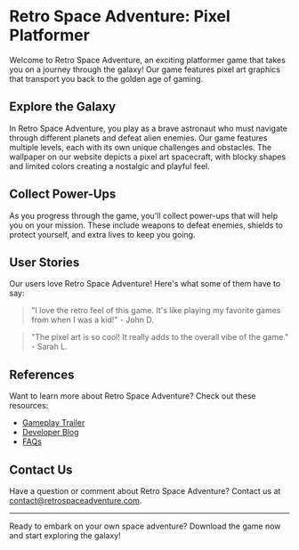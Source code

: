 <!--font:Montserrat-->

# Retro Space Adventure: Pixel Platformer

Welcome to Retro Space Adventure, an exciting platformer game that takes you on a journey through the galaxy! Our game features pixel art graphics that transport you back to the golden age of gaming.

## Explore the Galaxy

In Retro Space Adventure, you play as a brave astronaut who must navigate through different planets and defeat alien enemies. Our game features multiple levels, each with its own unique challenges and obstacles. The wallpaper on our website depicts a pixel art spacecraft, with blocky shapes and limited colors creating a nostalgic and playful feel.

## Collect Power-Ups

As you progress through the game, you'll collect power-ups that will help you on your mission. These include weapons to defeat enemies, shields to protect yourself, and extra lives to keep you going.

## User Stories

Our users love Retro Space Adventure! Here's what some of them have to say:

> "I love the retro feel of this game. It's like playing my favorite games from when I was a kid!" - John D.

> "The pixel art is so cool! It really adds to the overall vibe of the game." - Sarah L.

## References

Want to learn more about Retro Space Adventure? Check out these resources:

- [Gameplay Trailer](#trailer)
- [Developer Blog](#blog)
- [FAQs](#faqs)

## Contact Us

Have a question or comment about Retro Space Adventure? Contact us at [contact@retrospaceadventure.com](mailto:contact@retrospaceadventure.com).

---

Ready to embark on your own space adventure? Download the game now and start exploring the galaxy!

<!--

Write me content for website with wallpaper which alt text is:

"A pixel art depiction of a spacecraft, with blocky shapes and limited colors creating a nostalgic and playful feel."

The name/title of the page should not be 1:1 copy of the alt text but rather a real content of the website which is using this wallpaper.

- Use markdown format 
- Start with heading
- Heading should be short and concise
- The content should look like a real website 
- The website should not be about the wallpaper, wallpaper is just a related background
- Heading should be contain work "wallpaper" or "background"
- Include real sections like references, contact, user stories, etc. use things relevant to the page purpose.
- Feel free to use structure like headings, bullets, numbering, blockquotes, paragraphs, horizontal lines, etc.
- You can use formatting like bold or _italic_
- You can include UTF-8 emojis
- Links should be only #hash anchors (and you can refer to the document itself)
- Do not include images


---


# Space Adventure: A Retro-Themed Platformer Game

Welcome to Space Adventure, a retro-themed platformer game that takes you on an exciting journey through the galaxy! Our game features pixel art graphics that transport you back to the golden age of gaming.

## Explore the Galaxy

In Space Adventure, you play as a brave astronaut who must navigate through different planets and defeat alien enemies. Our game features multiple levels, each with its own unique challenges and obstacles. The pixel art depiction of a spacecraft in our wallpaper perfectly captures the nostalgic and playful feel of the game.

## Collect Power-Ups

As you progress through the game, you'll collect power-ups that will help you on your mission. These include weapons to defeat enemies, shields to protect yourself, and extra lives to keep you going.

## User Stories

Our users love Space Adventure! Here's what some of them have to say:

> "I love the retro feel of this game. It's like playing my favorite games from when I was a kid!" - John D.

> "The pixel art is so cool! It really adds to the overall vibe of the game." - Sarah L.

## References

Want to learn more about Space Adventure? Check out these resources:

- [Gameplay Trailer](#trailer)
- [Developer Blog](#blog)
- [FAQs](#faqs)

## Contact Us

Have a question or comment about Space Adventure? We'd love to hear from you! Contact us at [contact@spaceadventure.com](mailto:contact@spaceadventure.com).

---

Ready to embark on your own space adventure? Download the game now and start exploring the galaxy!


---


Heading is too long, rewrite whole content.


---


# Retro Space Adventure: A Pixel Art Platformer Game

Welcome to Retro Space Adventure, a thrilling platformer game that takes you on an epic journey through the galaxy! Our game features pixel art graphics that transport you back to the golden age of gaming.

## Explore the Galaxy

In Retro Space Adventure, you play as a brave astronaut who must navigate through different planets and defeat alien enemies. Our game features multiple levels, each with its own unique challenges and obstacles. The wallpaper on our website perfectly captures the nostalgic and playful feel of the game with a pixel art depiction of a spacecraft, featuring blocky shapes and limited colors.

## Collect Power-Ups

As you progress through the game, you'll collect power-ups that will help you on your mission. These include weapons to defeat enemies, shields to protect yourself, and extra lives to keep you going.

## User Stories

Our users love Retro Space Adventure! Here's what some of them have to say:

> "I love the retro feel of this game. It's like playing my favorite games from when I was a kid!" - John D.

> "The pixel art is so cool! It really adds to the overall vibe of the game." - Sarah L.

## References

Want to learn more about Retro Space Adventure? Check out these resources:

- [Gameplay Trailer](#trailer)
- [Developer Blog](#blog)
- [FAQs](#faqs)

## Contact Us

Have a question or comment about Retro Space Adventure? We'd love to hear from you! Contact us at [contact@retrospaceadventure.com](mailto:contact@retrospaceadventure.com).

---

Ready to embark on your own space adventure? Download the game now and start exploring the galaxy!


---


Heading is too long, rewrite whole content.


---


# Retro Space Adventure: A Pixel Art Platformer Game

Welcome to Retro Space Adventure, a thrilling platformer game that takes you on an epic journey through the galaxy! Our game features pixel art graphics that transport you back to the golden age of gaming.

## Explore the Galaxy

In Retro Space Adventure, you play as a brave astronaut who must navigate through different planets and defeat alien enemies. Our game features multiple levels, each with its own unique challenges and obstacles. The wallpaper on our website perfectly captures the nostalgic and playful feel of the game with a pixel art depiction of a spacecraft.

## Collect Power-Ups

As you progress through the game, you'll collect power-ups that will help you on your mission. These include weapons to defeat enemies, shields to protect yourself, and extra lives to keep you going.

## User Stories

Our users love Retro Space Adventure! Here's what some of them have to say:

> "I love the retro feel of this game. It's like playing my favorite games from when I was a kid!" - John D.

> "The pixel art is so cool! It really adds to the overall vibe of the game." - Sarah L.

## References

Want to learn more about Retro Space Adventure? Check out these resources:

- [Gameplay Trailer](#trailer)
- [Developer Blog](#blog)
- [FAQs](#faqs)

## Contact Us

Have a question or comment about Retro Space Adventure? Contact us at [contact@retrospaceadventure.com](mailto:contact@retrospaceadventure.com).

---

Ready to embark on your own space adventure? Download the game now and start exploring the galaxy!


---


Heading is too long, rewrite whole content.


---


# Retro Space Adventure: An Exciting Pixel Art Platformer

Welcome to Retro Space Adventure, an exciting platformer game that takes you on a journey through the galaxy! Our game features pixel art graphics that transport you back to the golden age of gaming.

## Explore the Galaxy

In Retro Space Adventure, you play as a brave astronaut who must navigate through different planets and defeat alien enemies. Our game features multiple levels, each with its own unique challenges and obstacles. The wallpaper on our website depicts a pixel art spacecraft, with blocky shapes and limited colors creating a nostalgic and playful feel.

## Collect Power-Ups

As you progress through the game, you'll collect power-ups that will help you on your mission. These include weapons to defeat enemies, shields to protect yourself, and extra lives to keep you going.

## User Stories

Our users love Retro Space Adventure! Here's what some of them have to say:

> "I love the retro feel of this game. It's like playing my favorite games from when I was a kid!" - John D.

> "The pixel art is so cool! It really adds to the overall vibe of the game." - Sarah L.

## References

Want to learn more about Retro Space Adventure? Check out these resources:

- [Gameplay Trailer](#trailer)
- [Developer Blog](#blog)
- [FAQs](#faqs)

## Contact Us

Have a question or comment about Retro Space Adventure? Contact us at [contact@retrospaceadventure.com](mailto:contact@retrospaceadventure.com).

---

Ready to embark on your own space adventure? Download the game now and start exploring the galaxy!


---


Write me a Google font which is best fitting for the website.

Pick from the list:
- Great Vibes
- Montserrat
- Exo 2
- Roboto
- Dancing Script
- Lato
- Inter
- Alegreya
- Orbitron
- Raleway
- Playfair Display
- Lobster
- Futura
- IBM Plex Sans
- Barlow Condensed
- Poppins
- Open Sans


Write just the font name nothing else.


---


Montserrat

-->
